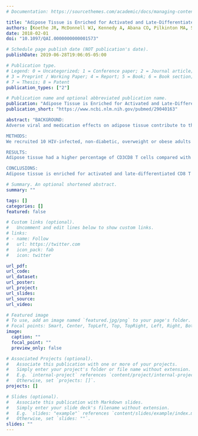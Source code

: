 ```yaml
---
# Documentation: https://sourcethemes.com/academic/docs/managing-content/

title: "Adipose Tissue is Enriched for Activated and Late-Differentiated CD8+ T Cells and Shows Distinct CD8+ Receptor Usage, Compared With Blood in HIV-Infected Persons"
authors: [Koethe JR, McDonnell WJ, Kennedy A, Abana CO, Pilkinton MA, Setliff I, Georgiev IS, Barnett L, Hager CC, Smith R, Kalams SA, Hasty A, Mallal SA]
date: 2018-02-01
doi: "10.1097/QAI.0000000000001573"

# Schedule page publish date (NOT publication's date).
publishDate: 2019-06-28T19:06:05-05:00

# Publication type.
# Legend: 0 = Uncategorized; 1 = Conference paper; 2 = Journal article;
# 3 = Preprint / Working Paper; 4 = Report; 5 = Book; 6 = Book section;
# 7 = Thesis; 8 = Patent
publication_types: ["2"]

# Publication name and optional abbreviated publication name.
publication: "Adipose Tissue is Enriched for Activated and Late-Differentiated CD8+ T Cells and Shows Distinct CD8+ Receptor Usage, Compared With Blood in HIV-Infected Persons"
publication_short: "https://www.ncbi.nlm.nih.gov/pubmed/29040163"

abstract: "BACKGROUND:
Adverse viral and medication effects on adipose tissue contribute to the development of metabolic disease in HIV-infected persons, but T cells also have a central role modulating local inflammation and adipocyte function. We sought to characterize potentially proinflammatory T-cell populations in adipose tissue among persons on long-term antiretroviral therapy and assess whether adipose tissue CD8 T cells represent an expanded, oligoclonal population.

METHODS:
We recruited 10 HIV-infected, non-diabetic, overweight or obese adults on efavirenz, tenofovir, and emtricitabine for >4 years with consistent viral suppression. We collected fasting blood and subcutaneous abdominal adipose tissue to measure the percentage of CD4 and CD8 T cells expressing activation, exhaustion, late differentiation/senescence, and memory surface markers. We performed T-cell receptor (TCR) sequencing on sorted CD8 cells. We compared the proportion of each T-cell subset and the TCR repertoire diversity, in blood versus adipose tissue.

RESULTS:
Adipose tissue had a higher percentage of CD3CD8 T cells compared with blood (61.0% vs. 51.7%, P < 0.01) and was enriched for both activated CD8HLA-DR T cells (5.5% vs. 0.9%, P < 0.01) and late-differentiated CD8CD57 T cells (37.4% vs. 22.7%, P < 0.01). Adipose tissue CD8 T cells displayed distinct TCRβ V and J gene usage, and the Shannon Entropy index, a measure of overall TCRβ repertoire diversity, was lower compared with blood (4.39 vs. 4.46; P = 0.05).

CONCLUSIONS:
Adipose tissue is enriched for activated and late-differentiated CD8 T cells with distinct TCR usage. These cells may contribute to tissue inflammation and impaired adipocyte fitness in HIV-infected persons."

# Summary. An optional shortened abstract.
summary: ""

tags: []
categories: []
featured: false

# Custom links (optional).
#   Uncomment and edit lines below to show custom links.
# links:
# - name: Follow
#   url: https://twitter.com
#   icon_pack: fab
#   icon: twitter

url_pdf:
url_code:
url_dataset:
url_poster:
url_project:
url_slides:
url_source:
url_video:

# Featured image
# To use, add an image named `featured.jpg/png` to your page's folder.
# Focal points: Smart, Center, TopLeft, Top, TopRight, Left, Right, BottomLeft, Bottom, BottomRight.
image:
  caption: ""
  focal_point: ""
  preview_only: false

# Associated Projects (optional).
#   Associate this publication with one or more of your projects.
#   Simply enter your project's folder or file name without extension.
#   E.g. `internal-project` references `content/project/internal-project/index.md`.
#   Otherwise, set `projects: []`.
projects: []

# Slides (optional).
#   Associate this publication with Markdown slides.
#   Simply enter your slide deck's filename without extension.
#   E.g. `slides: "example"` references `content/slides/example/index.md`.
#   Otherwise, set `slides: ""`.
slides: ""
---
```

